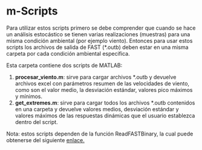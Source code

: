 # m-Scripts

Para utilizar estos scripts primero se debe comprender que cuando se hace un análisis estocástico se tienen varias realizaciones (muestras) para una misma condición ambiental (por ejemplo viento). Entonces para usar estos scripts los archivos de salida de FAST (\*.outb) deben estar en una misma carpeta por cada condición ambiental especifica.

Esta carpeta contiene dos scripts de MATLAB:

1.  **procesar\_viento.m**: sirve para cargar archivos \*.outb y devuelve archivos excel con parámetros resumen de las velocidades de viento, como son el valor medio, la desviación estándar, valores pico máximos y mínimos.
2.  **get\_extremes.m**: sirve para cargar todos los archivos \*.outb contenidos en una carpeta y devuelve valores medios, desviación estándar y valores máximos de las respuestas dinámicas que el usuario establezca dentro del script.

Nota: estos scripts dependen de la función ReadFASTBinary, la cual puede obtenerse del siguiente [enlace.](https://github.com/OpenFAST/matlab-toolbox/blob/main/Utilities/ReadFASTbinary.m)
